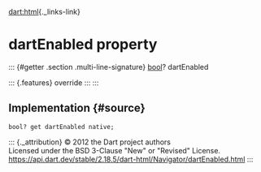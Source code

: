 [dart:html](../../dart-html/dart-html-library){._links-link}

dartEnabled property
====================

::: {#getter .section .multi-line-signature}
[bool](../../dart-core/bool-class)? dartEnabled

::: {.features}
override
:::
:::

Implementation {#source}
--------------

``` {.language-dart data-language="dart"}
bool? get dartEnabled native;
```

::: {._attribution}
© 2012 the Dart project authors\
Licensed under the BSD 3-Clause \"New\" or \"Revised\" License.\
<https://api.dart.dev/stable/2.18.5/dart-html/Navigator/dartEnabled.html>
:::
